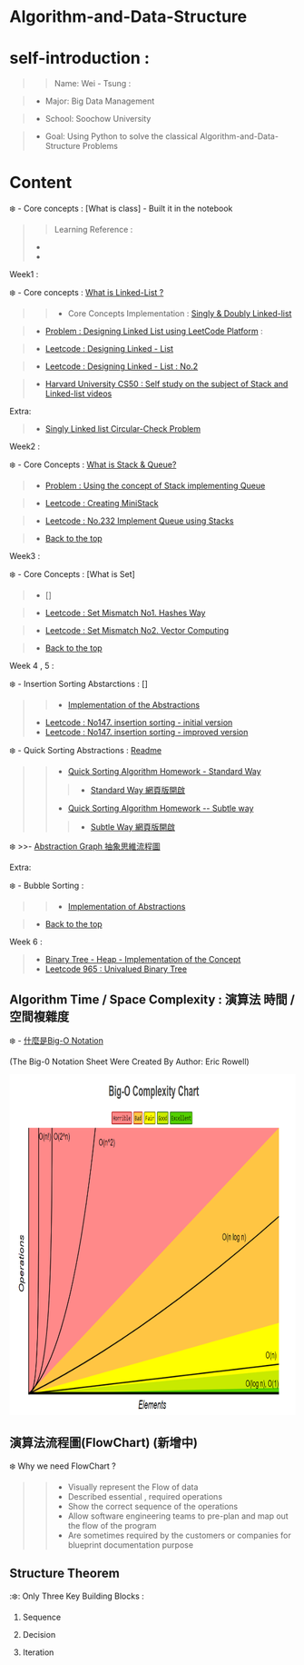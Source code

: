 # Algorithm-and-Data-Structure

# self-introduction :



>> Name: Wei - Tsung :

>- Major: Big Data Management

>- School: Soochow University

>- Goal: Using Python to solve the classical Algorithm-and-Data-Structure Problems

# Content

:snowflake: - Core concepts : [What is class] - Built it in the notebook

>> Learning Reference : 
> - []() 
> - []()


Week1 :

:snowflake: - Core concepts : [What is Linked-List ?](https://github.com/Wei-Tsung/Algorithm-and-Data-Structure/blob/master/Week1/README.md)

>> - Core Concepts Implementation : [Singly & Doubly Linked-list]()

> - [Problem : Designing Linked List using LeetCode Platform](https://leetcode.com/problems/design-linked-list/) :

> - [Leetcode : Designing Linked - List](https://github.com/Wei-Tsung/Algorithm-and-Data-Structure/blob/master/Designing%20%20Linked%20-%20list.ipynb)

> - [Leetcode : Designing Linked - List : No.2](https://github.com/Wei-Tsung/Algorithm-and-Data-Structure/blob/master/Week1/Leetcode%20-%20Design%20Linked-list%20No2.ipynb)

> - [Harvard University CS50 : Self study on the subject of Stack and Linked-list videos](http://cs50.tv/2013/fall/#about,seminars)

Extra:

> - [Singly Linked list Circular-Check Problem](https://github.com/Wei-Tsung/Algorithm-and-Data-Structure/blob/master/Week1/Singly%20Linked-List%20Interview%20Problems.ipynb)




Week2 :

:snowflake: - Core Concepts : [What is Stack & Queue?](https://github.com/Wei-Tsung/Algorithm-and-Data-Structure/tree/master/Week2)

> - [Problem : Using the concept of Stack implementing Queue](https://leetcode.com/problems/implement-queue-using-stacks/)


> - [Leetcode : Creating MiniStack](https://github.com/Wei-Tsung/Algorithm-and-Data-Structure/blob/master/Week2/Leetcode%20Data%20Structure%20-%20MiniStack.ipynb)

> - [Leetcode : No.232 Implement Queue using Stacks](https://github.com/Wei-Tsung/Algorithm-and-Data-Structure/blob/master/Week2/Leetcode%20-No.232.%20Implement%20Queue%20using%20Stacks.ipynb)

> - [Back to the top](#content)

Week3 :

:snowflake: - Core Concepts : [What is Set]

> - []

> - [Leetcode : Set Mismatch No1. Hashes Way](https://github.com/Wei-Tsung/Algorithm-and-Data-Structure/blob/master/Week3/645.%20Set%20Mismatch.ipynb)

> - [Leetcode : Set Mismatch No2. Vector Computing](https://github.com/Wei-Tsung/Algorithm-and-Data-Structure/blob/master/Week3/645.%20Set%20Mismatch%20-%20Vector%20Computing.ipynb)

> - [Back to the top](#content)


Week 4 , 5 :

:snowflake: - Insertion Sorting Abstarctions : []
>> - [Implementation of the Abstractions](https://github.com/Wei-Tsung/Algorithm-and-Data-Structure/blob/master/Week4/Abstraction%20of%20Insertion%20Sort.ipynb)
> - [Leetcode : No147. insertion sorting - initial version](https://github.com/Wei-Tsung/Algorithm-and-Data-Structure/blob/master/Week4/Insertion%20Sort%20-%20initial%20writing.ipynb)
> - [Leetcode : No147. insertion sorting - improved version](https://github.com/Wei-Tsung/Algorithm-and-Data-Structure/blob/master/Week4/insertionSortList%20---%20Improved%20model.ipynb)

:snowflake: - Quick Sorting Abstractions : [Readme](https://github.com/Wei-Tsung/Algorithm-and-Data-Structure/tree/master/Week5)
>> - [Quick Sorting Algorithm Homework  - Standard Way](https://github.com/Wei-Tsung/Algorithm-and-Data-Structure/blob/master/Week5/Implementation%20of%20%20Quick%20Sort.ipynb)
>>> - [ Standard Way  網頁版開啟](https://nbviewer.jupyter.org/github/Wei-Tsung/Algorithm-and-Data-Structure/blob/master/Week5/Implementation%20of%20%20Quick%20Sort.ipynb)
>> - [Quick Sorting Algorithm Homework -- Subtle way](https://github.com/Wei-Tsung/Algorithm-and-Data-Structure/blob/master/Week5/Quick%20-%20Sorting%20%20Algorithm%20Great-Solved.ipynb)
>>> - [ Subtle Way  網頁版開啟](https://nbviewer.jupyter.org/github/Wei-Tsung/Algorithm-and-Data-Structure/blob/master/Week5/Quick%20-%20Sorting%20%20Algorithm%20Great-Solved.ipynb)

:snowflake: >>- [Abstraction Graph 抽象思維流程圖 ](https://nbviewer.jupyter.org/github/Wei-Tsung/Core-Concepts-Visualization/blob/master/%E6%8A%BD%E5%83%8F%E7%8B%80%E6%85%8B%E6%B5%81%E7%A8%8B%E5%9C%96%20Abstraction.png)

Extra:

:snowflake: - Bubble Sorting : []()

>> - [Implementation of Abstractions](https://github.com/Wei-Tsung/Algorithm-and-Data-Structure/blob/master/Week4/Bubble%20Sorting%20-%20%E6%B3%A1%E6%B2%AB%E6%8E%92%E5%BA%8F%E6%B3%95.ipynb)

> - [Back to the top](#)


Week 6 :
> - [Binary Tree - Heap - Implementation of the Concept](https://nbviewer.jupyter.org/github/Wei-Tsung/Algorithm-and-Data-Structure/blob/master/Week6/Binary%20Tree%20-%20Heap%20-%20Implementation%20of%20the%20Concept%20%20-checkpoint.ipynb)
> - [Leetcode 965 : Univalued Binary Tree](https://github.com/Wei-Tsung/Algorithm-and-Data-Structure/blob/master/Week6/Leetcode%20965%20-%20Univalue%20Binary%20Tree.ipynb) 


## Algorithm Time / Space Complexity : 演算法 時間 / 空間複雜度
:snowflake: - [什麼是Big-O Notation]()


(The Big-0 Notation Sheet Were Created By Author: Eric Rowell)

<img src='https://github.com/Wei-Tsung/Core-Concepts-Visualization/blob/master/big%20o%20notation%20%E6%BC%94%E7%AE%97%E6%B3%95%20%E5%89%AA%E8%A3%81.png' width=900 height=600>


## 演算法流程圖(FlowChart) (新增中)

:snowflake: Why we need FlowChart ?

>> - Visually represent the Flow of data
>> - Described essential , required operations
>> - Show the correct sequence of the operations
>> - Allow software engineering teams to pre-plan and map out the flow of the program
>> - Are sometimes required by the customers or companies for blueprint documentation purpose

## Structure Theorem
::snowflake:: Only Three Key Building Blocks :

1. Sequence

2. Decision

3. Iteration
